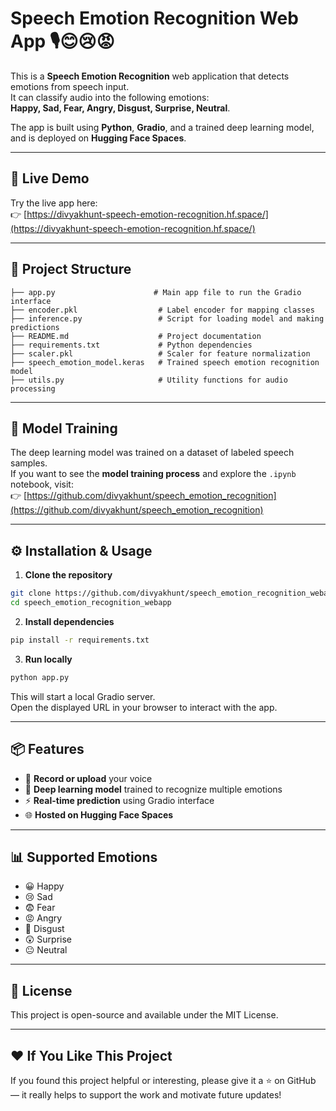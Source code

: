 # Speech Emotion Recognition Web App 🎙️😊😢😡

This is a **Speech Emotion Recognition** web application that detects emotions from speech input.  
It can classify audio into the following emotions:  
**Happy, Sad, Fear, Angry, Disgust, Surprise, Neutral**.

The app is built using **Python**, **Gradio**, and a trained deep learning model, and is deployed on **Hugging Face Spaces**.

---

## 🚀 Live Demo
Try the live app here:  
👉 [https://divyakhunt-speech-emotion-recognition.hf.space/](https://divyakhunt-speech-emotion-recognition.hf.space/)

---

## 📂 Project Structure

```
├── app.py                      # Main app file to run the Gradio interface
├── encoder.pkl                  # Label encoder for mapping classes
├── inference.py                 # Script for loading model and making predictions
├── README.md                    # Project documentation
├── requirements.txt             # Python dependencies
├── scaler.pkl                   # Scaler for feature normalization
├── speech_emotion_model.keras   # Trained speech emotion recognition model
├── utils.py                     # Utility functions for audio processing
```

---

## 🧠 Model Training  
The deep learning model was trained on a dataset of labeled speech samples.  
If you want to see the **model training process** and explore the `.ipynb` notebook, visit:  
👉 [https://github.com/divyakhunt/speech_emotion_recognition](https://github.com/divyakhunt/speech_emotion_recognition)

---

## ⚙️ Installation & Usage

1. **Clone the repository**
```bash
git clone https://github.com/divyakhunt/speech_emotion_recognition_webapp.git
cd speech_emotion_recognition_webapp
```

2. **Install dependencies**
```bash
pip install -r requirements.txt
```

3. **Run locally**
```bash
python app.py
```
This will start a local Gradio server.  
Open the displayed URL in your browser to interact with the app.

---

## 📦 Features

- 🎤 **Record or upload** your voice
- 🧠 **Deep learning model** trained to recognize multiple emotions
- ⚡ **Real-time prediction** using Gradio interface
- 🌐 **Hosted on Hugging Face Spaces**

---

## 📊 Supported Emotions
- 😀 Happy  
- 😢 Sad  
- 😨 Fear  
- 😡 Angry  
- 🤢 Disgust  
- 😲 Surprise  
- 😐 Neutral  

---

## 📜 License  
This project is open-source and available under the MIT License.  

---

## ❤️ If You Like This Project  
If you found this project helpful or interesting, please give it a ⭐ on GitHub — it really helps to support the work and motivate future updates!

